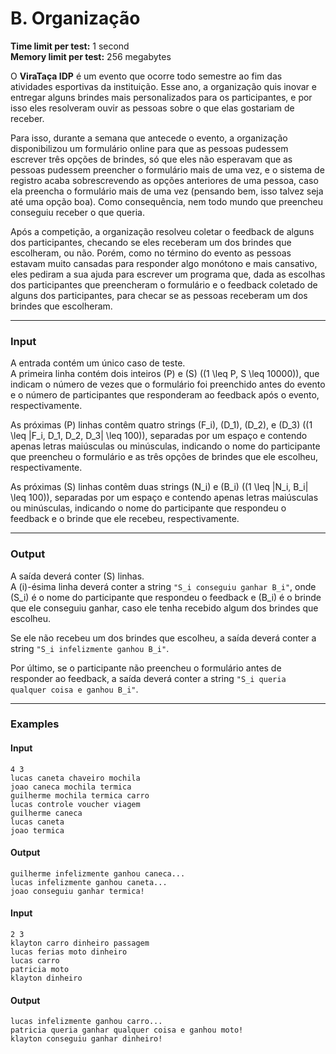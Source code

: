 # B. Organização

**Time limit per test:** 1 second  
**Memory limit per test:** 256 megabytes  

O **ViraTaça IDP** é um evento que ocorre todo semestre ao fim das atividades esportivas da instituição. Esse ano, a organização quis inovar e entregar alguns brindes mais personalizados para os participantes, e por isso eles resolveram ouvir as pessoas sobre o que elas gostariam de receber.

Para isso, durante a semana que antecede o evento, a organização disponibilizou um formulário online para que as pessoas pudessem escrever três opções de brindes, só que eles não esperavam que as pessoas pudessem preencher o formulário mais de uma vez, e o sistema de registro acaba sobrescrevendo as opções anteriores de uma pessoa, caso ela preencha o formulário mais de uma vez (pensando bem, isso talvez seja até uma opção boa). Como consequência, nem todo mundo que preencheu conseguiu receber o que queria.

Após a competição, a organização resolveu coletar o feedback de alguns dos participantes, checando se eles receberam um dos brindes que escolheram, ou não. Porém, como no término do evento as pessoas estavam muito cansadas para responder algo monótono e mais cansativo, eles pediram a sua ajuda para escrever um programa que, dada as escolhas dos participantes que preencheram o formulário e o feedback coletado de alguns dos participantes, para checar se as pessoas receberam um dos brindes que escolheram.

---

### **Input**
A entrada contém um único caso de teste.  
A primeira linha contém dois inteiros \(P\) e \(S\) (\(1 \leq P, S \leq 10000\)), que indicam o número de vezes que o formulário foi preenchido antes do evento e o número de participantes que responderam ao feedback após o evento, respectivamente.  

As próximas \(P\) linhas contêm quatro strings \(F_i\), \(D_1\), \(D_2\), e \(D_3\) (\(1 \leq |F_i, D_1, D_2, D_3| \leq 100\)), separadas por um espaço e contendo apenas letras maiúsculas ou minúsculas, indicando o nome do participante que preencheu o formulário e as três opções de brindes que ele escolheu, respectivamente.  

As próximas \(S\) linhas contêm duas strings \(N_i\) e \(B_i\) (\(1 \leq |N_i, B_i| \leq 100\)), separadas por um espaço e contendo apenas letras maiúsculas ou minúsculas, indicando o nome do participante que respondeu o feedback e o brinde que ele recebeu, respectivamente.

---

### **Output**
A saída deverá conter \(S\) linhas.  
A \(i\)-ésima linha deverá conter a string `"S_i conseguiu ganhar B_i"`, onde \(S_i\) é o nome do participante que respondeu o feedback e \(B_i\) é o brinde que ele conseguiu ganhar, caso ele tenha recebido algum dos brindes que escolheu.  

Se ele não recebeu um dos brindes que escolheu, a saída deverá conter a string `"S_i infelizmente ganhou B_i"`.  

Por último, se o participante não preencheu o formulário antes de responder ao feedback, a saída deverá conter a string `"S_i queria qualquer coisa e ganhou B_i"`.

---

### **Examples**

#### **Input**
```
4 3
lucas caneta chaveiro mochila
joao caneca mochila termica
guilherme mochila termica carro
lucas controle voucher viagem
guilherme caneca
lucas caneta
joao termica
```

#### **Output**
```
guilherme infelizmente ganhou caneca...
lucas infelizmente ganhou caneta...
joao conseguiu ganhar termica!
```

#### **Input**
```
2 3
klayton carro dinheiro passagem
lucas ferias moto dinheiro
lucas carro
patricia moto
klayton dinheiro
```

#### **Output**
```
lucas infelizmente ganhou carro...
patricia queria ganhar qualquer coisa e ganhou moto!
klayton conseguiu ganhar dinheiro!
```